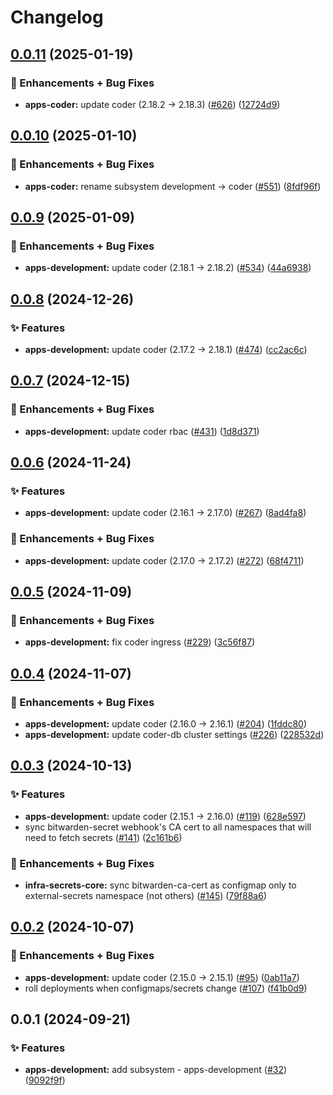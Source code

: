 # Changelog

## [0.0.11](https://github.com/ppat/homelab-ops-kubernetes-apps/compare/apps-coder-v0.0.10...apps-coder-v0.0.11) (2025-01-19)


### 🚀 Enhancements + Bug Fixes

* **apps-coder:** update coder (2.18.2 -&gt; 2.18.3) ([#626](https://github.com/ppat/homelab-ops-kubernetes-apps/issues/626)) ([12724d9](https://github.com/ppat/homelab-ops-kubernetes-apps/commit/12724d9af7b8593e795162727fde1ca00697c301))

## [0.0.10](https://github.com/ppat/homelab-ops-kubernetes-apps/compare/apps-development-v0.0.9...apps-coder-v0.0.10) (2025-01-10)


### 🚀 Enhancements + Bug Fixes

* **apps-coder:** rename subsystem development -&gt; coder ([#551](https://github.com/ppat/homelab-ops-kubernetes-apps/issues/551)) ([8fdf96f](https://github.com/ppat/homelab-ops-kubernetes-apps/commit/8fdf96fcbb719815a3d898f31a501b1731cbc364))

## [0.0.9](https://github.com/ppat/homelab-ops-kubernetes-apps/compare/apps-development-v0.0.8...apps-development-v0.0.9) (2025-01-09)


### 🚀 Enhancements + Bug Fixes

* **apps-development:** update coder (2.18.1 -&gt; 2.18.2) ([#534](https://github.com/ppat/homelab-ops-kubernetes-apps/issues/534)) ([44a6938](https://github.com/ppat/homelab-ops-kubernetes-apps/commit/44a6938692b32a5f7150b95c45cf732d5819a109))

## [0.0.8](https://github.com/ppat/homelab-ops-kubernetes-apps/compare/apps-development-v0.0.7...apps-development-v0.0.8) (2024-12-26)


### ✨ Features

* **apps-development:** update coder (2.17.2 -&gt; 2.18.1) ([#474](https://github.com/ppat/homelab-ops-kubernetes-apps/issues/474)) ([cc2ac6c](https://github.com/ppat/homelab-ops-kubernetes-apps/commit/cc2ac6c3dc963b8a2b3220beb4cd4c022b343104))

## [0.0.7](https://github.com/ppat/homelab-ops-kubernetes-apps/compare/apps-development-v0.0.6...apps-development-v0.0.7) (2024-12-15)


### 🚀 Enhancements + Bug Fixes

* **apps-development:** update coder rbac ([#431](https://github.com/ppat/homelab-ops-kubernetes-apps/issues/431)) ([1d8d371](https://github.com/ppat/homelab-ops-kubernetes-apps/commit/1d8d371ff71ab4dc885a5143330614380d116667))

## [0.0.6](https://github.com/ppat/homelab-ops-kubernetes-apps/compare/apps-development-v0.0.5...apps-development-v0.0.6) (2024-11-24)


### ✨ Features

* **apps-development:** update coder (2.16.1 -&gt; 2.17.0) ([#267](https://github.com/ppat/homelab-ops-kubernetes-apps/issues/267)) ([8ad4fa8](https://github.com/ppat/homelab-ops-kubernetes-apps/commit/8ad4fa838749e3d5a1005d1b7cfc16be5259879e))


### 🚀 Enhancements + Bug Fixes

* **apps-development:** update coder (2.17.0 -&gt; 2.17.2) ([#272](https://github.com/ppat/homelab-ops-kubernetes-apps/issues/272)) ([68f4711](https://github.com/ppat/homelab-ops-kubernetes-apps/commit/68f47116b3fb53f079327e74675ad1d0dc779c7a))

## [0.0.5](https://github.com/ppat/homelab-ops-kubernetes-apps/compare/apps-development-v0.0.4...apps-development-v0.0.5) (2024-11-09)


### 🚀 Enhancements + Bug Fixes

* **apps-development:** fix coder ingress ([#229](https://github.com/ppat/homelab-ops-kubernetes-apps/issues/229)) ([3c56f87](https://github.com/ppat/homelab-ops-kubernetes-apps/commit/3c56f87c78a45f43fd4827132ecb11259580d8be))

## [0.0.4](https://github.com/ppat/homelab-ops-kubernetes-apps/compare/apps-development-v0.0.3...apps-development-v0.0.4) (2024-11-07)


### 🚀 Enhancements + Bug Fixes

* **apps-development:** update coder (2.16.0 -&gt; 2.16.1) ([#204](https://github.com/ppat/homelab-ops-kubernetes-apps/issues/204)) ([1fddc80](https://github.com/ppat/homelab-ops-kubernetes-apps/commit/1fddc802a1370ad3a4efdc1042bc6aebe7081204))
* **apps-development:** update coder-db cluster settings ([#226](https://github.com/ppat/homelab-ops-kubernetes-apps/issues/226)) ([228532d](https://github.com/ppat/homelab-ops-kubernetes-apps/commit/228532dc2b64cfe452a36fde756f3a64957ac592))

## [0.0.3](https://github.com/ppat/homelab-ops-kubernetes-apps/compare/apps-development-v0.0.2...apps-development-v0.0.3) (2024-10-13)


### ✨ Features

* **apps-development:** update coder (2.15.1 -&gt; 2.16.0) ([#119](https://github.com/ppat/homelab-ops-kubernetes-apps/issues/119)) ([628e597](https://github.com/ppat/homelab-ops-kubernetes-apps/commit/628e597b87053c4b5ff869422a804987c1be3140))
* sync bitwarden-secret webhook's CA cert to all namespaces that will need to fetch secrets ([#141](https://github.com/ppat/homelab-ops-kubernetes-apps/issues/141)) ([2c161b6](https://github.com/ppat/homelab-ops-kubernetes-apps/commit/2c161b6d3aad70a8e7924c3dc407e504d13cab23))


### 🚀 Enhancements + Bug Fixes

* **infra-secrets-core:** sync bitwarden-ca-cert as configmap only to external-secrets namespace (not others) ([#145](https://github.com/ppat/homelab-ops-kubernetes-apps/issues/145)) ([79f88a6](https://github.com/ppat/homelab-ops-kubernetes-apps/commit/79f88a6e166da979d0ca4ebcbff04f821ac10ae5))

## [0.0.2](https://github.com/ppat/homelab-ops-kubernetes-apps/compare/apps-development-v0.0.1...apps-development-v0.0.2) (2024-10-07)


### 🚀 Enhancements + Bug Fixes

* **apps-development:** update coder (2.15.0 -&gt; 2.15.1) ([#95](https://github.com/ppat/homelab-ops-kubernetes-apps/issues/95)) ([0ab11a7](https://github.com/ppat/homelab-ops-kubernetes-apps/commit/0ab11a79c491376043116fc2459c0c3ffb7b9cb4))
* roll deployments when configmaps/secrets change ([#107](https://github.com/ppat/homelab-ops-kubernetes-apps/issues/107)) ([f41b0d9](https://github.com/ppat/homelab-ops-kubernetes-apps/commit/f41b0d9ee929a4b3f032799c977f1e28204c5197))

## 0.0.1 (2024-09-21)


### ✨ Features

* **apps-development:** add subsystem - apps-development ([#32](https://github.com/ppat/homelab-ops-kubernetes-apps/issues/32)) ([9092f9f](https://github.com/ppat/homelab-ops-kubernetes-apps/commit/9092f9f28a3d9b7f977aafba130436fbbb022042))
